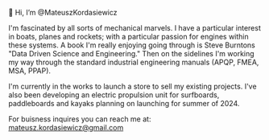 👋 Hi, I’m @MateuszKordasiewicz

  I'm fascinated by all sorts of mechanical marvels. 
I have a particular interest in boats, planes and rockets; with a particular passion for engines within these systems.
A book I'm really enjoying going through is Steve Burntons "Data Driven Science and Engineering."
Then on the sidelines I'm working my way through the standard industrial engineering manuals (APQP, FMEA, MSA, PPAP). 


  I'm currently in the works to launch a store to sell my existing projects.
I've also been developing an electric propulsion unit for surfboards, paddleboards and kayaks planning on launching for summer of 2024. 


  For buisness inquires you can reach me at: mateusz.kordasiewicz@gmail.com


